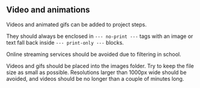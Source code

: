 ## Video and animations

Videos and animated gifs can be added to project steps.

They should always be enclosed in `--- no-print ---` tags with an image or text fall back inside `--- print-only ---` blocks.

Online streaming services should be avoided due to filtering in school.

Videos and gifs should be placed into the images folder. Try to keep the file size as small as possible. Resolutions larger than 1000px wide should be avoided, and videos should be no longer than a couple of minutes long.



